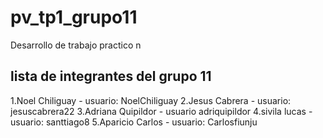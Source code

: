 # pv_tp1_grupo11
Desarrollo de trabajo practico n

##  lista de integrantes del grupo 11

1.Noel Chiliguay - usuario: NoelChiliguay
2.Jesus Cabrera - usuario: jesuscabrera22
3.Adriana Quipildor - usuario adriquipildor
4.sivila lucas - usuario: santtiago8
5.Aparicio Carlos - usuario: Carlosfiunju